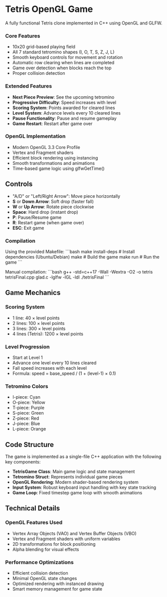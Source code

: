 # Tetris OpenGL Game

A fully functional Tetris clone implemented in C++ using OpenGL and GLFW.

### Core Features
- 10x20 grid-based playing field
- All 7 standard tetromino shapes (I, O, T, S, Z, J, L)
- Smooth keyboard controls for movement and rotation
- Automatic row clearing when lines are completed
- Game over detection when blocks reach the top
- Proper collision detection

### Extended Features
- **Next Piece Preview**: See the upcoming tetromino
- **Progressive Difficulty**: Speed increases with level
- **Scoring System**: Points awarded for cleared lines
- **Level System**: Advance levels every 10 cleared lines
- **Pause Functionality**: Pause and resume gameplay
- **Game Restart**: Restart after game over

### OpenGL Implementation
- Modern OpenGL 3.3 Core Profile
- Vertex and Fragment shaders
- Efficient block rendering using instancing
- Smooth transformations and animations
- Time-based game logic using glfwGetTime()

## Controls

- "A/D" or "Left/Right Arrow": Move piece horizontally
- **S** or **Down Arrow**: Soft drop (faster fall)
- **W** or **Up Arrow**: Rotate piece clockwise
- **Space**: Hard drop (instant drop)
- **P**: Pause/Resume game
- **R**: Restart game (when game over)
- **ESC**: Exit game


### Compilation

Using the provided Makefile:
\`\`\`bash
make install-deps  # Install dependencies (Ubuntu/Debian)
make              # Build the game
make run          # Run the game
\`\`\`

Manual compilation:
\`\`\`bash
g++ -std=c++17 -Wall -Wextra -O2 -o tetris tetrisFinal.cpp glad.c -lglfw -lGL -ldl
./tetrisFinal
\`\`\`

## Game Mechanics

### Scoring System
- 1 line: 40 × level points
- 2 lines: 100 × level points  
- 3 lines: 300 × level points
- 4 lines (Tetris): 1200 × level points

### Level Progression
- Start at Level 1
- Advance one level every 10 lines cleared
- Fall speed increases with each level
- Formula: speed = base_speed / (1 + (level-1) × 0.1)

### Tetromino Colors
- I-piece: Cyan
- O-piece: Yellow
- T-piece: Purple
- S-piece: Green
- Z-piece: Red
- J-piece: Blue
- L-piece: Orange

## Code Structure

The game is implemented as a single-file C++ application with the following key components:

- **TetrisGame Class**: Main game logic and state management
- **Tetromino Struct**: Represents individual game pieces
- **OpenGL Rendering**: Modern shader-based rendering system
- **Input System**: Robust keyboard input handling with key state tracking
- **Game Loop**: Fixed timestep game loop with smooth animations

## Technical Details

### OpenGL Features Used
- Vertex Array Objects (VAO) and Vertex Buffer Objects (VBO)
- Vertex and Fragment shaders with uniform variables
- 2D transformations for block positioning
- Alpha blending for visual effects

### Performance Optimizations
- Efficient collision detection
- Minimal OpenGL state changes
- Optimized rendering with instanced drawing
- Smart memory management for game state


